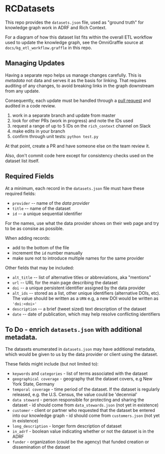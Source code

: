 # RCDatasets

This repo provides the `datasets.json` file, used as "ground truth"
for knowledge graph work in ADRF and Rich Context.

For a diagram of how this dataset list fits within the overall ETL
workflow used to update the knowledge graph, see the OmniGraffle
source at `docs/kg_etl_workflow.graffle` in this repo.


## Managing Updates

Having a separate repo helps us manage changes carefully.
This is _metadata_ not data and serves it as the basis for
linking.
That requires auditing of any changes, to avoid breaking links
in the graph downstream from any update.

Consequently, each update must be handled through a 
[pull request](https://help.github.com/en/articles/about-pull-requests) 
and audited in a code review.

  1. work in a separate branch and update from master
  1. look for other PRs (work in progress) and note the IDs used
  1. request a range of up to 5 IDs on the `rich_context` channel on Slack
  1. make edits in your branch
  1. confirm through unit tests: `python test.py`

At that point, create a PR and have someone else on the team review it.

Also, don't commit code here except for consistency checks used on the
dataset list itself.


## Required Fields

At a minimum, each record in the `datasets.json` file must have these
required fields:

  * `provider` -- name of the _data provider_
  * `title` -- name of the dataset
  * `id` -- a unique sequential identifier

For the names, use what the data provider shows on their web page and
try to be as consise as possible.

When adding records:

  - add to the bottom of the file
  - increment the `id` number manually
  - make sure not to introduce multiple names for the same provider

Other fields that may be included:

  * `alt_title` -- list of alternative titles or abbreviations, aka "mentions"
  * `url` -- URL for the main page describing the dataset
  * `doi` -- a unique persistent identifier assigned by the data provider
  * `alt_ids` -- stored as a list, other unique identifiers (alternative DOIs, etc). The value should be written as a `URN` e.g, a new DOI would be written as `'doi:<doi>'`
  * `description` -- a brief (tweet sized) text description of the dataset
  * `date` -- date of publication, which may help resolve conflicting identifiers


## To Do - enrich `datasets.json` with additional metadata. 

The datasets enumerated in `datasets.json` may have additional metadata, which would be given to us by the data provider or client using the dataset.

These fields might include (but not limited to):
* `keywords` and `categories` - list of terms associated with the dataset
* `geographical coverage` - geography that the dataset covers, e.g New York State, Germany
* `temporal coverage`  - time period of the dataset. If the dataset is regularly released, e.g. the U.S. Census, the value could be 'decennial'
* `data steward` - person responsible for protecting and sharing the dataset - id should come from `data_stewards.json`  (not yet in existence)
* `customer` - client or partner who requested that the dataset be entered into our knowledge graph - id should come from `customers.json` (not yet in existence)
* `long_description` - longer form description of dataset
* `in_adrf` - boolean value indicating whether or not the dataset is in the ADRF
* `funder` - organization (could be the agency) that funded creation or dissemination of the dataset